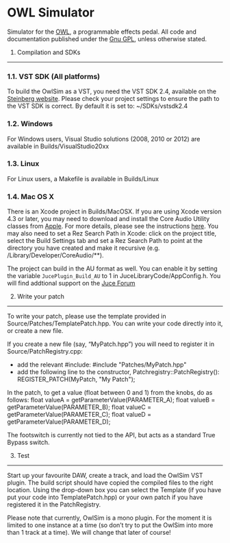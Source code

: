 # OWL Simulator #

Simulator for the [OWL](http://hoxtonowl.com/), a programmable effects pedal. All code and documentation published under the [Gnu GPL](http://www.gnu.org/licenses/gpl-3.0.txt), unless otherwise stated.


1. Compilation and SDKs
-----------------------

### 1.1. VST SDK (All platforms)
To build the OwlSim as a VST, you need the VST SDK 2.4, available on the [Steinberg website](http://www.steinberg.net/en/company/developer.html).
Please check your project settings to ensure the path to the VST SDK is correct. By default it is set to: ~/SDKs/vstsdk2.4

### 1.2. Windows 
For Windows users, Visual Studio solutions (2008, 2010 or 2012) are available in Builds/VisualStudio20xx

### 1.3. Linux
For Linux users, a Makefile is available in Builds/Linux

### 1.4. Mac OS X
There is an Xcode project in Builds/MacOSX.
If you are using Xcode version 4.3 or later, you may need to download and install the Core Audio Utility classes from [Apple](https://developer.apple.com/library/mac/#samplecode/CoreAudioUtilityClasses/Introduction/Intro.html). For more details, please see the instructions [here](http://rawmaterialsoftware.com/viewtopic.php?f=8&t=9546&p=56679#p56677).
You may also need to set a Rez Search Path in Xcode: click on the project title, select the Build Settings tab and set a Rez Search Path to point at the directory you have created and make it recursive (e.g. /Library/Developer/CoreAudio/**).

The project can build in the AU format as well. You can enable it by setting the variable `JucePlugin_Build_AU` to 1 in JuceLibraryCode/AppConfig.h.
You will find addtional support on the [Juce Forum](http://rawmaterialsoftware.com/juce.php)


2. Write your patch
-------------------

To write your patch, please use the template provided in Source/Patches/TemplatePatch.hpp.
You can write your code directly into it, or create a new file.

If you create a new file (say, “MyPatch.hpp”) you will need to register it in Source/PatchRegistry.cpp: 
- add the relevant #include:
    #include "Patches/MyPatch.hpp"
- add the following line to the constructor, Patchregistry::PatchRegistry():
    REGISTER_PATCH(MyPatch, "My Patch");

In the patch, to get a value (float between 0 and 1) from the knobs, do as follows: 
    float valueA = getParameterValue(PARAMETER_A);
    float valueB = getParameterValue(PARAMETER_B);
    float valueC = getParameterValue(PARAMETER_C);
    float valueD = getParameterValue(PARAMETER_D);

The footswitch is currently not tied to the API, but acts as a standard True Bypass switch.


3. Test 
-------

Start up your favourite DAW, create a track, and load the OwlSim VST plugin. The build script should have copied the compiled files to the right location. Using the drop-down box you can select the Template (if you have put your code into TemplatePatch.hpp) or your own patch if you have registered it in the PatchRegistry.

Please note that currently, OwlSim is a mono plugin. For the moment it is limited to one instance at a time (so don’t try to put the OwlSim into more than 1 track at a time). We will change that later of course!
